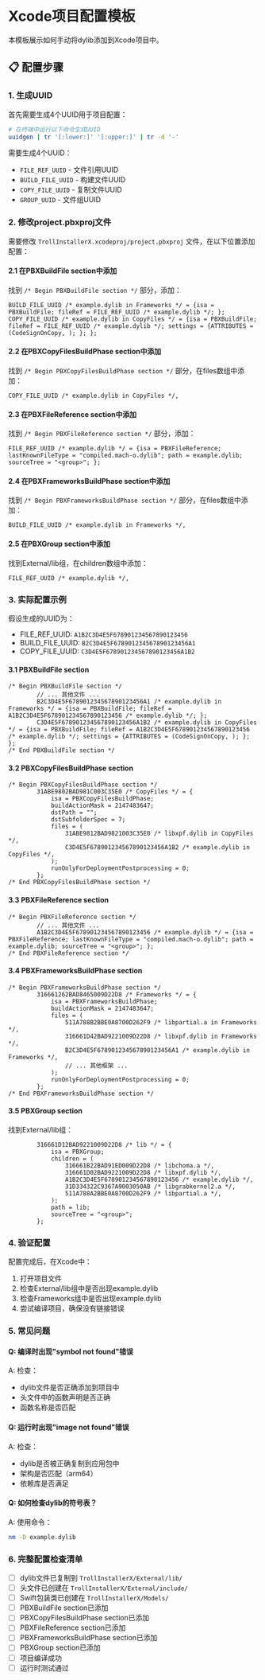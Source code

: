 # Xcode项目配置模板

本模板展示如何手动将dylib添加到Xcode项目中。

## 📋 配置步骤

### 1. 生成UUID

首先需要生成4个UUID用于项目配置：

```bash
# 在终端中运行以下命令生成UUID
uuidgen | tr '[:lower:]' '[:upper:]' | tr -d '-'
```

需要生成4个UUID：
- `FILE_REF_UUID` - 文件引用UUID
- `BUILD_FILE_UUID` - 构建文件UUID  
- `COPY_FILE_UUID` - 复制文件UUID
- `GROUP_UUID` - 文件组UUID

### 2. 修改project.pbxproj文件

需要修改 `TrollInstallerX.xcodeproj/project.pbxproj` 文件，在以下位置添加配置：

#### 2.1 在PBXBuildFile section中添加

找到 `/* Begin PBXBuildFile section */` 部分，添加：

```
BUILD_FILE_UUID /* example.dylib in Frameworks */ = {isa = PBXBuildFile; fileRef = FILE_REF_UUID /* example.dylib */; };
COPY_FILE_UUID /* example.dylib in CopyFiles */ = {isa = PBXBuildFile; fileRef = FILE_REF_UUID /* example.dylib */; settings = {ATTRIBUTES = (CodeSignOnCopy, ); }; };
```

#### 2.2 在PBXCopyFilesBuildPhase section中添加

找到 `/* Begin PBXCopyFilesBuildPhase section */` 部分，在files数组中添加：

```
COPY_FILE_UUID /* example.dylib in CopyFiles */,
```

#### 2.3 在PBXFileReference section中添加

找到 `/* Begin PBXFileReference section */` 部分，添加：

```
FILE_REF_UUID /* example.dylib */ = {isa = PBXFileReference; lastKnownFileType = "compiled.mach-o.dylib"; path = example.dylib; sourceTree = "<group>"; };
```

#### 2.4 在PBXFrameworksBuildPhase section中添加

找到 `/* Begin PBXFrameworksBuildPhase section */` 部分，在files数组中添加：

```
BUILD_FILE_UUID /* example.dylib in Frameworks */,
```

#### 2.5 在PBXGroup section中添加

找到External/lib组，在children数组中添加：

```
FILE_REF_UUID /* example.dylib */,
```

### 3. 实际配置示例

假设生成的UUID为：
- FILE_REF_UUID: `A1B2C3D4E5F678901234567890123456`
- BUILD_FILE_UUID: `B2C3D4E5F678901234567890123456A1`
- COPY_FILE_UUID: `C3D4E5F678901234567890123456A1B2`

#### 3.1 PBXBuildFile section

```
/* Begin PBXBuildFile section */
		// ... 其他文件 ...
		B2C3D4E5F678901234567890123456A1 /* example.dylib in Frameworks */ = {isa = PBXBuildFile; fileRef = A1B2C3D4E5F678901234567890123456 /* example.dylib */; };
		C3D4E5F678901234567890123456A1B2 /* example.dylib in CopyFiles */ = {isa = PBXBuildFile; fileRef = A1B2C3D4E5F678901234567890123456 /* example.dylib */; settings = {ATTRIBUTES = (CodeSignOnCopy, ); }; };
/* End PBXBuildFile section */
```

#### 3.2 PBXCopyFilesBuildPhase section

```
/* Begin PBXCopyFilesBuildPhase section */
		31ABE9802BAD981C003C35E0 /* CopyFiles */ = {
			isa = PBXCopyFilesBuildPhase;
			buildActionMask = 2147483647;
			dstPath = "";
			dstSubfolderSpec = 7;
			files = (
				31ABE9812BAD9821003C35E0 /* libxpf.dylib in CopyFiles */,
				C3D4E5F678901234567890123456A1B2 /* example.dylib in CopyFiles */,
			);
			runOnlyForDeploymentPostprocessing = 0;
		};
/* End PBXCopyFilesBuildPhase section */
```

#### 3.3 PBXFileReference section

```
/* Begin PBXFileReference section */
		// ... 其他文件 ...
		A1B2C3D4E5F678901234567890123456 /* example.dylib */ = {isa = PBXFileReference; lastKnownFileType = "compiled.mach-o.dylib"; path = example.dylib; sourceTree = "<group>"; };
/* End PBXFileReference section */
```

#### 3.4 PBXFrameworksBuildPhase section

```
/* Begin PBXFrameworksBuildPhase section */
		316661262BAD8465009D22D8 /* Frameworks */ = {
			isa = PBXFrameworksBuildPhase;
			buildActionMask = 2147483647;
			files = (
				511A788B2BBE0A8700D262F9 /* libpartial.a in Frameworks */,
				316661D42BAD9221009D22D8 /* libxpf.dylib in Frameworks */,
				B2C3D4E5F678901234567890123456A1 /* example.dylib in Frameworks */,
				// ... 其他框架 ...
			);
			runOnlyForDeploymentPostprocessing = 0;
		};
/* End PBXFrameworksBuildPhase section */
```

#### 3.5 PBXGroup section

找到External/lib组：

```
		316661D12BAD9221009D22D8 /* lib */ = {
			isa = PBXGroup;
			children = (
				316661B22BAD91ED009D22D8 /* libchoma.a */,
				316661D02BAD9221009D22D8 /* libxpf.dylib */,
				A1B2C3D4E5F678901234567890123456 /* example.dylib */,
				31D334322C9367A9003050AB /* libgrabkernel2.a */,
				511A788A2BBE0A8700D262F9 /* libpartial.a */,
			);
			path = lib;
			sourceTree = "<group>";
		};
```

### 4. 验证配置

配置完成后，在Xcode中：

1. 打开项目文件
2. 检查External/lib组中是否出现example.dylib
3. 检查Frameworks组中是否出现example.dylib
4. 尝试编译项目，确保没有链接错误

### 5. 常见问题

#### Q: 编译时出现"symbol not found"错误
A: 检查：
- dylib文件是否正确添加到项目中
- 头文件中的函数声明是否正确
- 函数名称是否匹配

#### Q: 运行时出现"image not found"错误
A: 检查：
- dylib是否被正确复制到应用包中
- 架构是否匹配（arm64）
- 依赖库是否满足

#### Q: 如何检查dylib的符号表？
A: 使用命令：
```bash
nm -D example.dylib
```

### 6. 完整配置检查清单

- [ ] dylib文件已复制到 `TrollInstallerX/External/lib/`
- [ ] 头文件已创建在 `TrollInstallerX/External/include/`
- [ ] Swift包装类已创建在 `TrollInstallerX/Models/`
- [ ] PBXBuildFile section已添加
- [ ] PBXCopyFilesBuildPhase section已添加
- [ ] PBXFileReference section已添加
- [ ] PBXFrameworksBuildPhase section已添加
- [ ] PBXGroup section已添加
- [ ] 项目编译成功
- [ ] 运行时测试通过 